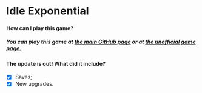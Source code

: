 # Idle Exponential
#### How can I play this game?
##### You can play this game at [the main GitHub page](https://deleteduser-0.github.io/idle-exponential/) or at [the unofficial game page.](http://idle-exponential.tk)

#### The update is out! What did it include?
- [x] Saves;
- [x] New upgrades.
